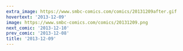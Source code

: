 ```yaml
---
extra_image: https://www.smbc-comics.com/comics/20131209after.gif
hovertext: '2013-12-09'
image: https://www.smbc-comics.com/comics/20131209.png
next_comic: '2013-12-10'
prev_comic: '2013-12-08'
title: '2013-12-09'
---
```


